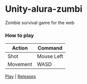 # Unity-alura-zumbi

Zombie survival game for the web

### How to play

| Action   | Command    |
| -------- | ---------- |
| Shot     | Mouse Left |
| Movement | WASD       |

[Play](http://humbertodias.github.io/unity-alura-zumbi) | [Releases](https://github.com/humbertodias/unity-alura-zumbi/releases)
